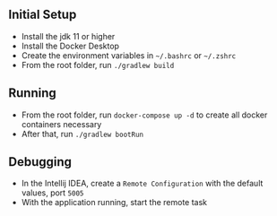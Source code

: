 ## Initial Setup
* Install the jdk 11 or higher
* Install the Docker Desktop
* Create the environment variables in `~/.bashrc` or `~/.zshrc`
* From the root folder, run `./gradlew build`

## Running
* From the root folder, run `docker-compose up -d` to create all docker containers necessary
* After that, run `./gradlew bootRun`

## Debugging
* In the Intellij IDEA, create a `Remote Configuration` with the default values, port `5005`
* With the application running, start the remote task
